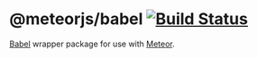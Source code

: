 # @meteorjs/babel [![Build Status](https://travis-ci.com/meteor/babel.svg)](https://travis-ci.com/meteor/babel)

[Babel](https://babeljs.io/) wrapper package for use with [Meteor](https://github.com/meteor/meteor).
